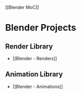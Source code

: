 [[Blender MoC]]
# Blender Projects
## Render Library
- [[Blender - Renders]]
## Animation Library
- [[Blender - Animations]]

